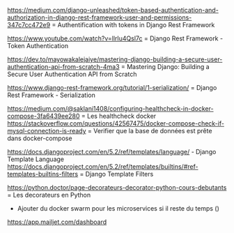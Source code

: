 https://medium.com/django-unleashed/token-based-authentication-and-authorization-in-django-rest-framework-user-and-permissions-347c7cc472e9 = Authentification with tokens in Django Rest Framework

https://www.youtube.com/watch?v=llrIu4Qsl7c = Django Rest Framework - Token Authentication

https://dev.to/mayowakalejaiye/mastering-django-building-a-secure-user-authentication-api-from-scratch-4ma3 = Mastering Django: Building a Secure User Authentication API from Scratch

https://www.django-rest-framework.org/tutorial/1-serialization/ = Django Rest Framework - Serialization


https://medium.com/@saklani1408/configuring-healthcheck-in-docker-compose-3fa6439ee280 = Les healthcheck docker
https://stackoverflow.com/questions/42567475/docker-compose-check-if-mysql-connection-is-ready = Verifier que la base de données est prête dans docker-compose

https://docs.djangoproject.com/en/5.2/ref/templates/language/ - Django Template Language
https://docs.djangoproject.com/en/5.2/ref/templates/builtins/#ref-templates-builtins-filters = Django Template Filters

https://python.doctor/page-decorateurs-decorator-python-cours-debutants = Les decorateurs en Python

- Ajouter du docker swarm pour les microservices si il reste du temps ()

https://app.mailjet.com/dashboard